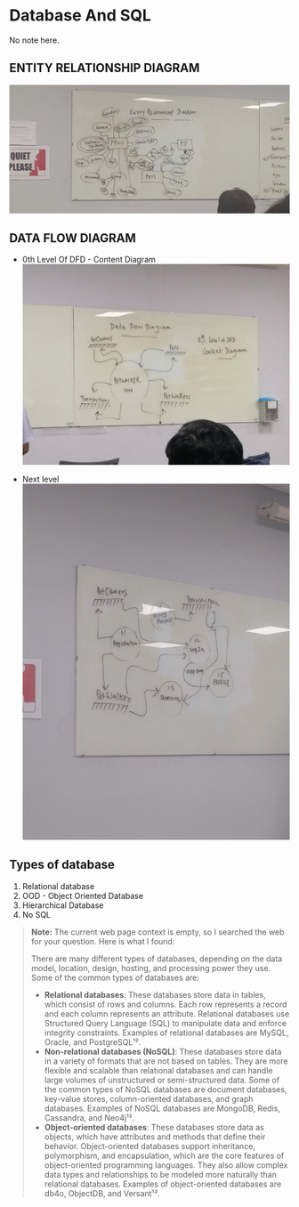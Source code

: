 # Database And SQL
No note here.
## ENTITY RELATIONSHIP DIAGRAM
![ENTITY RELATIONSHIP DIAGRAM](photo_2023-05-11_18-56-43.jpg)
## DATA FLOW DIAGRAM
- 0th Level Of DFD - Content Diagram
![0th Level Of DFD](photo_2023-05-11_18-56-13.jpg)

- Next level
![1st Level Of DFD](photo_2023-05-11_19-09-39.jpg)

## Types of database
1. Relational database
2. OOD - Object Oriented Database
3. Hierarchical Database
4. No SQL

>**Note:**
The current web page context is empty, so I searched the web for your question. Here is what I found:
>
>There are many different types of databases, depending on the data model, location, design, hosting, and processing power they use. Some of the common types of databases are:
>
>- **Relational databases**: These databases store data in tables, which consist of rows and columns. Each row represents a record and each column represents an attribute. Relational databases use Structured Query Language (SQL) to manipulate data and enforce integrity constraints. Examples of relational databases are MySQL, Oracle, and PostgreSQL¹².
>- **Non-relational databases (NoSQL)**: These databases store data in a variety of formats that are not based on tables. They are more flexible and scalable than relational databases and can handle large volumes of unstructured or semi-structured data. Some of the common types of NoSQL databases are document databases, key-value stores, column-oriented databases, and graph databases. Examples of NoSQL databases are MongoDB, Redis, Cassandra, and Neo4j¹².
>- **Object-oriented databases**: These databases store data as objects, which have attributes and methods that define their behavior. Object-oriented databases support inheritance, polymorphism, and encapsulation, which are the core features of object-oriented programming languages. They also allow complex data types and relationships to be modeled more naturally than relational databases. Examples of object-oriented databases are db4o, ObjectDB, and Versant¹³.



